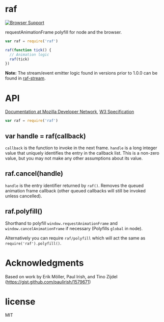 # raf

[![Browser Support](http://ci.testling.com/chrisdickinson/raf.png)](http://ci.testling.com/chrisdickinson/raf)

requestAnimationFrame polyfill for node and the browser.

```js
var raf = require('raf')

raf(function tick() {
  // Animation logic
  raf(tick)
})
```

**Note:** The stream/event emitter logic found in versions prior to 1.0.0 can be found in [raf-stream](https://www.npmjs.org/package/raf-stream).

# API

[Documentation at Mozilla Developer Network](https://developer.mozilla.org/en-US/docs/Web/API/window.requestAnimationFrame), [W3 Specification](http://www.w3.org/TR/animation-timing/#requestAnimationFrame)

```js
var raf = require('raf')
```

## var handle = raf(callback)

`callback` is the function to invoke in the next frame. `handle` is a long integer value that uniquely identifies the entry in the callback list. This is a non-zero value, but you may not make any other assumptions about its value.

## raf.cancel(handle)

`handle` is the entry identifier returned by `raf()`. Removes the queued animation frame callback (other queued callbacks will still be invoked unless cancelled).

## raf.polyfill()

Shorthand to polyfill `window.requestAnimationFrame` and `window.cancelAnimationFrame` if necessary (Polyfills `global` in node).

Alternatively you can require `raf/polyfill` which will act the same as `require('raf').polyfill()`.

# Acknowledgments

Based on work by Erik Möller, Paul Irish, and Tino Zijdel (https://gist.github.com/paulirish/1579671)

# license

MIT
